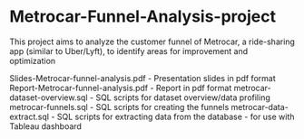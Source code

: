 # Metrocar-Funnel-Analysis-project
This project aims to analyze the customer funnel of Metrocar, a ride-sharing app (similar to Uber/Lyft), to identify areas for improvement and optimization


Slides-Metrocar-funnel-analysis.pdf - Presentation slides in pdf format
Report-Metrocar-funnel-analysis.pdf - Report in pdf format
metrocar-dataset-overview.sql - SQL scripts for dataset overview/data profiling
metrocar-funnels.sql - SQL scripts for creating the funnels
metrocar-data-extract.sql - SQL scripts for extracting data from the database - for use with Tableau dashboard
